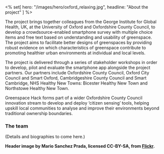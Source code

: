<% set[ hero: "/images/hero/oxford_relaxing.jpg", headline: "About the project" ] %>

The project brings together colleagues from the George Institute for Global Health, UK, at the University of Oxford and Oxfordshire County Council, to develop a crowdsource-enabled smartphone survey with multiple choice items and free text based on understanding and usability of greenspace. The project aims to facilitate better designs of greenspaces by providing robust evidence on which characteristics of greenspace contribute to promoting healthier urban environments at individual and local levels. 

The project is delivered through a series of stakeholder workshops in order to develop, pilot and evaluate the smartphone app alongside the project partners. Our partners include Oxfordshire County Council, Oxford City Council and Smart Oxford, Cambridgeshire County Council and Smart Cambridge, NHS Healthy New Towns: Bicester Healthy New Town and Northstowe Healthy New Town.

Greenspace Hack forms part of a wider Oxfordshire County Council innovation stream to develop and deploy ‘citizen sensing’ tools, helping upskill local communities to analyse and improve their environments beyond traditional ownership boundaries.  

### The team

(Details and biographies to come here.)

**Header image by Mario Sanchez Prada, licensed CC-BY-SA, from [Flickr](https://www.flickr.com/photos/mariosp/9027889875/in/photolist-eKLi8H-LV2vYJ-8Pdn18-9sd3Bb-ehbEy5-98Wc7E-5eH1xC-8PgABf-araKUb-7bUfsE-FU48Gx-bd88iV-8MQPka-AoSvDp-2a6VudJ-LLF18E-m1dMuY-DJEBza-21yGmGM-d8h6v3-6WxRJD-25tW9Ea-XyWFRC-e4eEmV-22gxNXd-sfgCu6-2cSVhpF-28n6JbP-27qfFDB-21LoXFh-DJZwQg-YAHeZS-J472BR-EScmLF-23a9MwX-MenKaV-2bbDxj7-5ek3SR-7tcKgf-ESdRCN-JKJDEt-JD7w57-YCkna4-Yy8rxA-dx2PDr-263yio2-23rzJN3-8eZ72n-EScrNp-9uioUy).**
